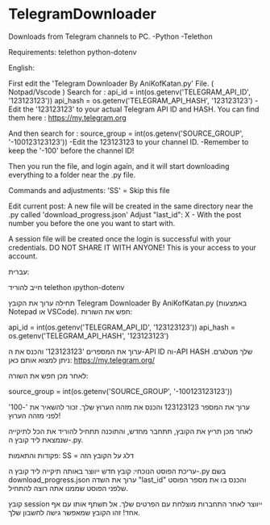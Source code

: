 # TelegramDownloader
Downloads from Telegram channels to PC. -Python -Telethon


Requirements:
telethon
python-dotenv




English:

First edit the 'Telegram Downloader By AniKofKatan.py' File. ( Notpad/Vscode )
Search for :
api_id = int(os.getenv('TELEGRAM_API_ID', '123123123'))
api_hash = os.getenv('TELEGRAM_API_HASH', '123123123')
-Edit the '123123123' to your actual Telegram API ID and HASH.
You can find them here : https://my.telegram.org

And then search for :
source_group = int(os.getenv('SOURCE_GROUP', '-100123123123'))
-Edit the 123123123 to your channel ID.
-Remember to keep the '-100' before the channel ID!

Then you run the file, and login again, and it will start downloading everything to a folder near the .py file.

Commands and adjustments:
'SS' = Skip this file

Edit current post:
A new file will be created in the same directory near the .py called 'download_progress.json'
Adjust "last_id": X - With the post number you before the one you want to start with.


A session file will be created once the login is successful with your credentials. DO NOT SHARE IT WITH ANYONE! This is your access to your account.


עברית:

חייב להוריד telethon וpython-dotenv


תחילה ערוך את הקובץ Telegram Downloader By AniKofKatan.py (באמצעות Notepad או VSCode).
חפש את השורות:

api_id = int(os.getenv('TELEGRAM_API_ID', '123123123'))
api_hash = os.getenv('TELEGRAM_API_HASH', '123123123')

ערוך את המספרים '123123123' והכנס את ה-API ID וה-API HASH שלך מטלגרם.
ניתן למצוא אותם כאן: https://my.telegram.org/

לאחר מכן חפש את השורה:

source_group = int(os.getenv('SOURCE_GROUP', '-100123123123'))

ערוך את המספר 123123123 והכנס את מזהה הערוץ שלך.
זכור להשאיר את '-100' לפני מזהה הערוץ!

לאחר מכן תריץ את הקובץ, תתחבר מחדש, והתוכנה תתחיל להוריד את הכל לתיקייה שנמצאת ליד קובץ ה-.py.

פקודות והתאמות:
SS = דלג על הקובץ הזה

עריכת הפוסט הנוכחי:
קובץ חדש ייווצר באותה תיקייה ליד קובץ ה-.py בשם download_progress.json
ערוך את השדה "last_id" והכנס בו את מספר הפוסט שלפני הפוסט שממנו אתה רוצה להתחיל.

קובץ session ייווצר לאחר התחברות מוצלחת עם הפרטים שלך.
אל תשתף אותו עם אף אחד! זהו הקובץ שמאפשר גישה לחשבון שלך.




